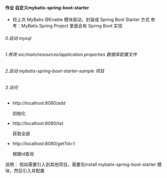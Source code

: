 #### 作业 自定义mybatis-spring-boot-starter

- 将上次 MyBatis @Enable 模块驱动，封装成 Spring Boot Starter ⽅式
  参考：MyBatis Spring Project ⾥⾯会有 Spring Boot 实现  

###### 0.启动 mysql 

###### 1.修改 src/main/resources/application.properties 数据库配置文件

###### 2.启动 mybatis-spring-boot-starter-sample 项目

###### 3.访问

- http://localhost:8080/add

   初始化

- http://localhost:8080/list

   获取全部
   
- http://localhost:8080/get?id=1

   根据id查询
   
说明： 假如需要引入到其他项目，需要先install mybatis-spring-boot-starter 模块，然后引入并配置